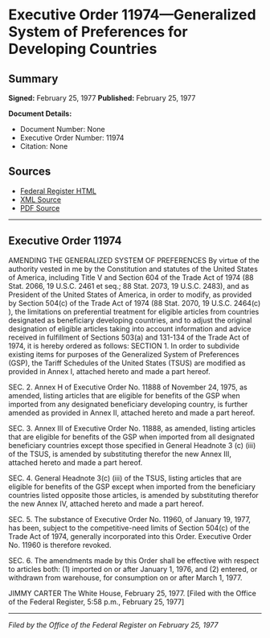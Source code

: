 # Executive Order 11974—Generalized System of Preferences for Developing Countries

## Summary

**Signed:** February 25, 1977
**Published:** February 25, 1977

**Document Details:**
- Document Number: None
- Executive Order Number: 11974
- Citation: None

## Sources
- [Federal Register HTML](https://www.presidency.ucsb.edu/documents/executive-order-11974-generalized-system-preferences-for-developing-countries)
- [XML Source](None)
- [PDF Source](None)

---

## Executive Order 11974

AMENDING THE GENERALIZED SYSTEM OF
PREFERENCES
By virtue of the authority vested in me by the Constitution and statutes of the United States of America, including Title V and Section 604 of the Trade Act of 1974 (88 Stat. 2066, 19 U.S.C. 2461 et seq.; 88 Stat. 2073, 19 U.S.C. 2483), and as President of the United States of America, in order to modify, as provided by Section 504(c) of the Trade Act of 1974 (88 Stat. 2070, 19 U.S.C. 2464(c) ), the limitations on preferential treatment for eligible articles from countries designated as beneficiary developing countries, and to adjust the original designation of eligible articles taking into account information and advice received in fulfillment of Sections 503(a) and 131-134 of the Trade Act of 1974, it is hereby ordered as follows:
SECTION 1. In order to subdivide existing items for purposes of the Generalized System of Preferences (GSP), the Tariff Schedules of the United States (TSUS) are modified as provided in Annex I, attached hereto and made a part hereof.

SEC. 2. Annex H of Executive Order No. 11888 of November 24, 1975, as amended, listing articles that are eligible for benefits of the GSP when imported from any designated beneficiary developing country, is further amended as provided in Annex II, attached hereto and made a part hereof.

SEC. 3. Annex III of Executive Order No. 11888, as amended, listing articles that are eligible for benefits of the GSP when imported from all designated beneficiary countries except those specified in General Headnote 3 (c) (iii) of the TSUS, is amended by substituting therefor the new Annex III, attached hereto and made a part hereof.

SEC. 4. General Headnote 3(c) (iii) of the TSUS, listing articles that are eligible for benefits of the GSP except when imported from the beneficiary countries listed opposite those articles, is amended by substituting therefor the new Annex IV, attached hereto and made a part hereof.

SEC. 5. The substance of Executive Order No. 11960, of January 19, 1977, has been, subject to the competitive-need limits of Section 504(c) of the Trade Act of 1974, generally incorporated into this Order. Executive Order No. 11960 is therefore revoked.

SEC. 6. The amendments made by this Order shall be effective with respect to articles both: (1) imported on or after January 1, 1976, and (2) entered, or withdrawn from warehouse, for consumption on or after March 1, 1977.

JIMMY CARTER
The White House,
February 25, 1977.
[Filed with the Office of the Federal Register, 5:58 p.m., February 25, 1977]

---

*Filed by the Office of the Federal Register on February 25, 1977*
